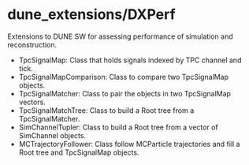 # dune_extensions/DXPerf

Extensions to DUNE SW for assessing performance of simulation and reconstruction.

* TpcSignalMap: Class that holds signals indexed by TPC channel and tick.
* TpcSignalMapComparison: Class to compare two TpcSignalMap objects.
* TpcSignalMatcher: Class to pair the objects in two TpcSignalMap vectors.
* TpcSignalMatchTree: Class to build a Root tree from a TpcSignalMatcher.
* SimChannelTupler: Class to build a Root tree from a vector of SimChannel objects.
* MCTrajectoryFollower: Class follow MCParticle trajectories and fill a Root tree and TpcSignalMap objects.
